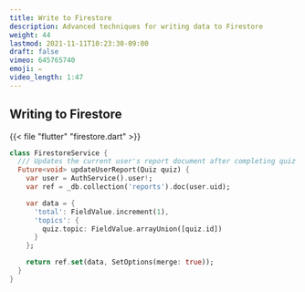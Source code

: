 ```yaml
---
title: Write to Firestore
description: Advanced techniques for writing data to Firestore
weight: 44
lastmod: 2021-11-11T10:23:30-09:00
draft: false
vimeo: 645765740
emoji: ✏️
video_length: 1:47
---
```


## Writing to Firestore

{{< file "flutter" "firestore.dart" >}}

```dart
class FirestoreService {
  /// Updates the current user's report document after completing quiz
  Future<void> updateUserReport(Quiz quiz) {
    var user = AuthService().user!;
    var ref = _db.collection('reports').doc(user.uid);

    var data = {
      'total': FieldValue.increment(1),
      'topics': {
        quiz.topic: FieldValue.arrayUnion([quiz.id])
      }
    };

    return ref.set(data, SetOptions(merge: true));
  }
}
```
